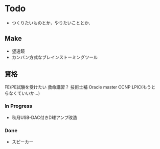 # Todo
  - つくりたいものとか，やりたいこととか．

## Make
  - 望遠鏡
  - カンバン方式なブレインストーミングツール

## 資格
  FE/PE試験を受けたい
  救命講習？
  技術士補
  Oracle master
  CCNP
  LPIC(もうとらなくていいか...)

### In Progress
  - 秋月USB-DAC付きD球アンプ改造

### Done
  - スピーカー